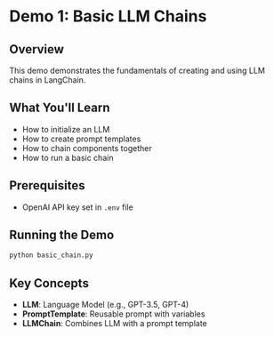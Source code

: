 # Demo 1: Basic LLM Chains

## Overview
This demo demonstrates the fundamentals of creating and using LLM chains in LangChain.

## What You'll Learn
- How to initialize an LLM
- How to create prompt templates
- How to chain components together
- How to run a basic chain

## Prerequisites
- OpenAI API key set in `.env` file

## Running the Demo
```bash
python basic_chain.py
```

## Key Concepts
- **LLM**: Language Model (e.g., GPT-3.5, GPT-4)
- **PromptTemplate**: Reusable prompt with variables
- **LLMChain**: Combines LLM with a prompt template
